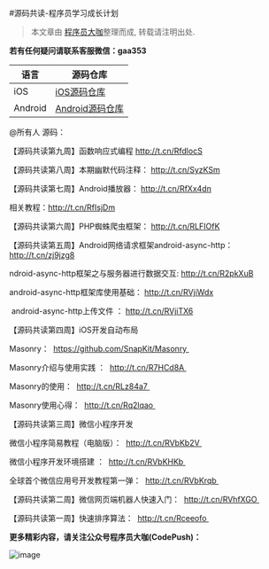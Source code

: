 #源码共读-程序员学习成长计划



> 本文章由 [程序员大咖](http://dwz.cn/codepush)整理而成, 转载请注明出处.

**若有任何疑问请联系客服微信：gaa353**


语言 | 源码仓库
------- | -------
iOS|[iOS源码仓库](https://github.com/worldligang/CodeReading/blob/master/code/ios/ios.md)
Android|[Android源码仓库](https://github.com/worldligang/CodeReading/blob/master/code/Android/Android.md)




@所有人 源码：  

【源码共读第九周】函数响应式编程
http://t.cn/RfdlocS

【源码共读第八周】本期幽默代码注释： 
http://t.cn/SyzKSm

【源码共读第七周】Android播放器： 
http://t.cn/RfXx4dn

相关教程：http://t.cn/RfIsjDm 

【源码共读第六周】PHP蜘蛛爬虫框架： 
http://t.cn/RLFIOfK

【源码共读第五周】Android网络请求框架android-async-http： 
http://t.cn/zj9jzg8 

ndroid-async-http框架之与服务器进行数据交互: 
http://t.cn/R2pkXuB 

android-async-http框架库使用基础： 
http://t.cn/RVjiWdx 

 android-async-http上传文件 ： 
http://t.cn/RVjiTX6 

【源码共读第四周】iOS开发自动布局  

Masonry：  
https://github.com/SnapKit/Masonry  

Masonry介绍与使用实践 ：  
http://t.cn/R7HCd8A  

Masonry的使用：  
http://t.cn/RLz84a7  

Masonry使用心得：  
http://t.cn/Rq2lqao  

【源码共读第三周】微信小程序开发  

微信小程序简易教程（电脑版）：  
http://t.cn/RVbKb2V  

微信小程序开发环境搭建 ：  
http://t.cn/RVbKHKb  

全球首个微信应用号开发教程第一弹：  
http://t.cn/RVbKrqb  

【源码共读第二周】微信网页端机器人快速入门：  
http://t.cn/RVhfXGO  

【源码共读第一周】快速排序算法：  
http://t.cn/Rceeofo   

**更多精彩内容，请关注公众号程序员大咖(CodePush)：**

![image](https://github.com/worldligang/CodeReading/blob/master/image/codepush.jpg)